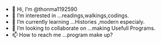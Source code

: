 - 👋 Hi, I’m @thonma1192590
- 👀 I’m interested in ...readings,walkings,codings.
- 🌱 I’m currently learning ...Histories ,modern especialy.
- 💞️ I’m looking to collaborate on ...making Usefull Programs.
- 📫 How to reach me ...program make up?

<!---
thonma1192590/thonma1192590 is a ✨ special ✨ repository because its `README.md` (this file) appears on your GitHub profile.
You can click the Preview link to take a look at your changes.
--->
